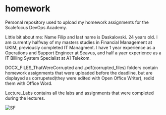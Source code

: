 # homework
Personal repository used to upload my homework assignments for the Scalefocus DevOps Academy.

Little bit about me: 
Name Filip and last name is Daskalovski. 24 years old. I am currently halfway of my masters studies in Financial Management at UKIM, previously completed IT Managment. 
I have 1 year experience as a Operations and Support Engineer at Seavus, and half a yaer experience as a IT Billing System Specialist at A1 Telekom.

DOCX_FILES_ThatWereCorrupted and .pdf(corrupted_files) folders contain homework assignments that were uploaded before the deadline, but are displayed as corrupeted(they were edited with Open Office Writer), redid them with Office Word.

Lecture_Labs contains all the labs and assignments that were completed during the lectures. 



![SF](https://user-images.githubusercontent.com/125913893/227058893-0aa36a3a-b71c-42c5-8ec9-e58a71a4101b.png)
